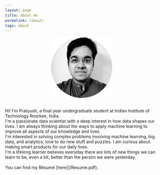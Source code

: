 ```yaml
---
layout: page
title: About me
permalink: /about/
tags: about
---
```

<p align="center">
<img src="/images/me_1.png" width="200" height = "200" />
</p>
<br />
Hi! I'm Pratyush, a final year undergraduate student at Indian Institute of Technology Roorkee, India. 
<br />
I'm a passionate data scientist with a deep interest in how data shapes our lives. I am always thinking about the ways to apply machine learning to improve all aspects of our knowledge and lives.
<br />
I'm interested in solving complex problems involving machine learning, big data, and analytics, love to do new stuff and puzzles. I am curious about making smart products for our daily lives.
<br/>
I'm a lifelong learner believes everyday there are lots of new things we can learn to be, even a bit, better than the person we were yesterday.
<br />
<br />
You can find my Résumé [here](/Resume.pdf).
